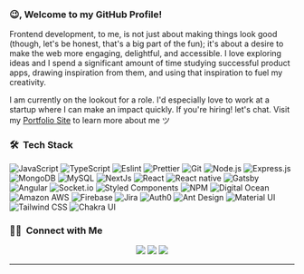 ### 😉, Welcome to my GitHub Profile!

Frontend development, to me, is not just about making things look good (though, let's be honest, that's a big part of the fun); it's about a desire to make the web more engaging, delightful, and accessible.
I love exploring ideas and I spend a significant amount of time studying successful product apps, drawing inspiration from them, and using that inspiration to fuel my creativity.

I am currently on the lookout for a role. I'd especially love to work at a startup where I can make an impact quickly. If you're hiring! let's chat.
Visit my [Portfolio Site](https://ameenalade.dev) to learn more about me ツ


### 🛠 &nbsp;Tech Stack
![JavaScript](https://img.shields.io/badge/-JavaScript-000?&logo=JavaScript)
![TypeScript](https://img.shields.io/badge/-TypeScript-000?&logo=TypeScript&logoColor=007ACC)
![Eslint](https://img.shields.io/badge/-Eslint-000?&logo=Eslint)
![Prettier](https://img.shields.io/badge/-Prettier-000?&logo=Prettier)
![Git](https://img.shields.io/badge/-Git-000?&logo=git)
![Node.js](https://img.shields.io/badge/-Node.js-000?&logo=node.js)
![Express.js](https://img.shields.io/badge/-Express.js-000)
![MongoDB](https://img.shields.io/badge/-MongoDB-000?&logo=mongodb)
![MySQL](https://img.shields.io/badge/-MySQL-000?&logo=mysql&logoColor=FFFFFF)
![NextJs](https://img.shields.io/badge/next.js-000?&logo=nextdotjs&logoColor=white)
![React](https://img.shields.io/badge/-React-000?&logo=React)
![React native](https://img.shields.io/badge/-React%20native-000?&logo=React)
![Gatsby](https://img.shields.io/badge/-Gatsby-000?&logo=Gatsby)
![Angular](https://img.shields.io/badge/-Angular-000?&logo=angular&logoColor=white)
![Socket.io](https://img.shields.io/badge/-Socket.io-000?&logo=Socket.io)
![Styled Components](https://img.shields.io/badge/-Styled%20Components-000?&logo=styled-components)
![NPM](https://img.shields.io/badge/-NPM-000?&logo=NPM)
![Digital Ocean](https://img.shields.io/badge/-Digital%20Ocean-000?&logo=DigitalOcean)
![Amazon AWS](https://img.shields.io/badge/-Amazon%20AWS-000?&logo=amazon-aws)
![Firebase](https://img.shields.io/badge/-Firebase-000?&logo=Firebase)
![Jira](https://img.shields.io/badge/-Jira-000?&logo=jira-software)
![Auth0](https://img.shields.io/badge/-Auth0-000?&logo=Auth0)
![Ant Design](https://img.shields.io/badge/-Ant%20Design-000?&logo=Ant-Design)
![Material UI](https://img.shields.io/badge/-Material%20UI-000?&logo=Material-UI)
![Tailwind CSS](https://img.shields.io/badge/tailwindcss-0F172A?&logo=tailwindcss)
![Chakra UI](https://shields.io/badge/chakra--ui-black?logo=chakraui&style=for-the-badge%22)
<br />

### 🤝🏻 &nbsp;Connect with Me

<p align="center">
<a href="https://www.ameenalade.dev/"><img src="https://img.shields.io/badge/-ameenalade.dev-3423A6?style=flat&logo=Google-Chrome&logoColor=white"/></a>
<a href="https://www.linkedin.com/in/ameen-alade-7643b5b9/"><img src="https://img.shields.io/badge/-Ameen%20A.-0077B5?style=flat&logo=Linkedin&logoColor=white"/></a>
<a href="mailto:aladeameen@gmail.com"><img src="https://img.shields.io/badge/-aladeameen@gmail.com-D14836?style=flat&logo=Gmail&logoColor=white"/></a>
</p>

-----

